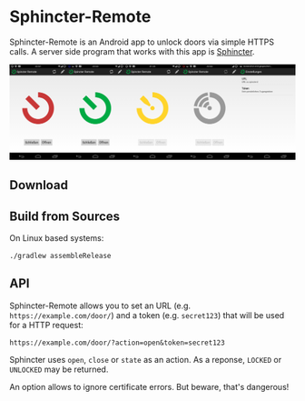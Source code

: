 Sphincter-Remote
================

Sphincter-Remote is an Android app to unlock doors via simple HTTPS calls.
A server side program that works with this app is [Sphincter](https://github.com/openlab-aux/).

![image](screenshots.png)

## Download

## Build from Sources

On Linux based systems:

```
./gradlew assembleRelease
```

## API

Sphincter-Remote allows you to set an URL (e.g. `https://example.com/door/`) and a token (e.g. `secret123`) that will be used for a HTTP request:

```
https://example.com/door/?action=open&token=secret123
```

Sphincter uses `open`, `close` or `state` as an action.
As a reponse, `LOCKED` or `UNLOCKED` may be returned.

An option allows to ignore certificate errors. But beware, that's dangerous!
